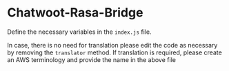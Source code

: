 # Chatwoot-Rasa-Bridge

Define the necessary variables in the ```index.js``` file. 

In case, there is no need for translation please edit the code as necessary by removing the ```translator``` method. If translation is required, please create an AWS terminology and provide the name in the above file

